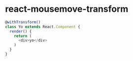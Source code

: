 # react-mousemove-transform

```javascript
@withTransform()
class Yo extends React.Component {
  render() {
    return (
      <div>yo</div>
    )
  }
}
```
